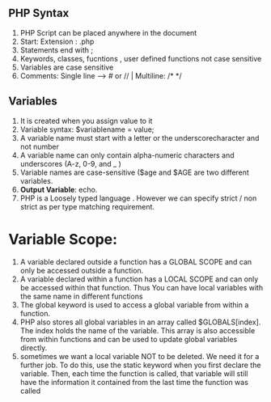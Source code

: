 ## PHP Syntax

1. PHP Script can be placed anywhere in the  document
2. Start: <?php End: ?> Extension : .php
3. Statements end with ;
4. Keywords, classes, fucntions , user defined functions not case sensitive
5. Variables are case sensitive
6. Comments: Single line --> # or // | Multiline: /* */

## Variables

1. It is created when you assign value to it
2. Variable syntax: $variablename = value;
3. A variable name must start with a letter or the underscorecharacter and not number
4. A variable name can only contain alpha-numeric characters and underscores (A-z, 0-9, and _ )
5. Variable names are case-sensitive ($age and $AGE are two different variables.
6. **Output Variable**: echo.
7. PHP is a Loosely typed language . However  we can specify strict / non strict as per type matching requirement.

# Variable Scope:
1. A variable declared outside a function has a GLOBAL SCOPE and can only be accessed outside a function.
2. A variable declared within a function has a LOCAL SCOPE and can only be accessed within that function. Thus You can have local variables with the same name in different functions
3. The global keyword is used to access a global variable from within a function.
4. PHP also stores all global variables in an array called $GLOBALS[index]. The index holds the name of the variable. This array is also accessible from within functions and can be used to update global variables directly.
5.  sometimes we want a local variable NOT to be deleted. We need it for a further job. To do this, use the static keyword when you first declare the variable. Then, each time the function is called, that variable will still have the information it contained from the last time the function was called